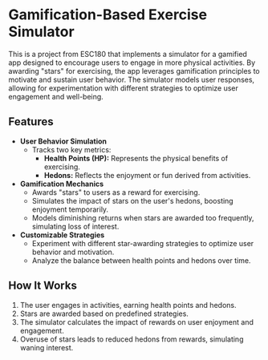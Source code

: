 # Gamification-Based Exercise Simulator  

This is a project from ESC180 that implements a simulator for a gamified app designed to encourage users to engage in more physical activities. By awarding "stars" for exercising, the app leverages gamification principles to motivate and sustain user behavior. The simulator models user responses, allowing for experimentation with different strategies to optimize user engagement and well-being.  

## Features  

- **User Behavior Simulation**  
  - Tracks two key metrics:  
    - **Health Points (HP):** Represents the physical benefits of exercising.  
    - **Hedons:** Reflects the enjoyment or fun derived from activities.  
- **Gamification Mechanics**  
  - Awards "stars" to users as a reward for exercising.  
  - Simulates the impact of stars on the user's hedons, boosting enjoyment temporarily.  
  - Models diminishing returns when stars are awarded too frequently, simulating loss of interest.  
- **Customizable Strategies**  
  - Experiment with different star-awarding strategies to optimize user behavior and motivation.  
  - Analyze the balance between health points and hedons over time.  

## How It Works  

1. The user engages in activities, earning health points and hedons.  
2. Stars are awarded based on predefined strategies.  
3. The simulator calculates the impact of rewards on user enjoyment and engagement.  
4. Overuse of stars leads to reduced hedons from rewards, simulating waning interest.  


